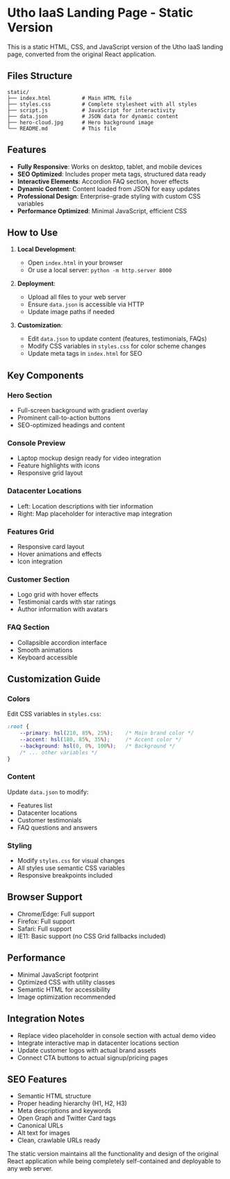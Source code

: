 # Utho IaaS Landing Page - Static Version

This is a static HTML, CSS, and JavaScript version of the Utho IaaS landing page, converted from the original React application.

## Files Structure

```
static/
├── index.html          # Main HTML file
├── styles.css          # Complete stylesheet with all styles
├── script.js           # JavaScript for interactivity
├── data.json           # JSON data for dynamic content
├── hero-cloud.jpg      # Hero background image
└── README.md           # This file
```

## Features

- **Fully Responsive**: Works on desktop, tablet, and mobile devices
- **SEO Optimized**: Includes proper meta tags, structured data ready
- **Interactive Elements**: Accordion FAQ section, hover effects
- **Dynamic Content**: Content loaded from JSON for easy updates
- **Professional Design**: Enterprise-grade styling with custom CSS variables
- **Performance Optimized**: Minimal JavaScript, efficient CSS

## How to Use

1. **Local Development**: 
   - Open `index.html` in your browser
   - Or use a local server: `python -m http.server 8000`

2. **Deployment**:
   - Upload all files to your web server
   - Ensure `data.json` is accessible via HTTP
   - Update image paths if needed

3. **Customization**:
   - Edit `data.json` to update content (features, testimonials, FAQs)
   - Modify CSS variables in `styles.css` for color scheme changes
   - Update meta tags in `index.html` for SEO

## Key Components

### Hero Section
- Full-screen background with gradient overlay
- Prominent call-to-action buttons
- SEO-optimized headings and content

### Console Preview
- Laptop mockup design ready for video integration
- Feature highlights with icons
- Responsive grid layout

### Datacenter Locations
- Left: Location descriptions with tier information
- Right: Map placeholder for interactive map integration

### Features Grid
- Responsive card layout
- Hover animations and effects
- Icon integration

### Customer Section
- Logo grid with hover effects
- Testimonial cards with star ratings
- Author information with avatars

### FAQ Section
- Collapsible accordion interface
- Smooth animations
- Keyboard accessible

## Customization Guide

### Colors
Edit CSS variables in `styles.css`:
```css
:root {
    --primary: hsl(210, 85%, 25%);    /* Main brand color */
    --accent: hsl(180, 85%, 35%);     /* Accent color */
    --background: hsl(0, 0%, 100%);   /* Background */
    /* ... other variables */
}
```

### Content
Update `data.json` to modify:
- Features list
- Datacenter locations
- Customer testimonials
- FAQ questions and answers

### Styling
- Modify `styles.css` for visual changes
- All styles use semantic CSS variables
- Responsive breakpoints included

## Browser Support

- Chrome/Edge: Full support
- Firefox: Full support
- Safari: Full support
- IE11: Basic support (no CSS Grid fallbacks included)

## Performance

- Minimal JavaScript footprint
- Optimized CSS with utility classes
- Semantic HTML for accessibility
- Image optimization recommended

## Integration Notes

- Replace video placeholder in console section with actual demo video
- Integrate interactive map in datacenter locations section
- Update customer logos with actual brand assets
- Connect CTA buttons to actual signup/pricing pages

## SEO Features

- Semantic HTML structure
- Proper heading hierarchy (H1, H2, H3)
- Meta descriptions and keywords
- Open Graph and Twitter Card tags
- Canonical URLs
- Alt text for images
- Clean, crawlable URLs ready

The static version maintains all the functionality and design of the original React application while being completely self-contained and deployable to any web server.